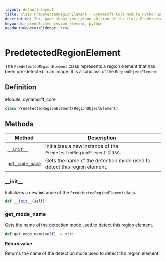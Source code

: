 ```yaml
---
layout: default-layout
title: class PredetectedRegionElement - Dynamsoft Core Module Python Edition API Reference
description: This page shows the python edition of the class PredetectedRegionElement in Dynamsoft Core Module.
keywords: predetected region element, python
needAutoGenerateSidebar: true
---
```


# PredetectedRegionElement

The `PredetectedRegionElement` class represents a region element that has been pre-detected in an image. It is a subclass of the `RegionObjectElement`.

## Definition

*Module:* dynamsoft_core

```python
class PredetectedRegionElement(RegionObjectElement)
```

## Methods

| Method               | Description |
|----------------------|-------------|
| [`__init__`](#__init__) | Initializes a new instance of the `PredetectedRegionElement` class. |
| [`get_mode_name`](#get_mode_name) | Gets the name of the detection mode used to detect this region element. |

### \_\_init\_\_

Initializes a new instance of the `PredetectedRegionElement` class.

```python
def __init__(self):
```

### get_mode_name

Gets the name of the detection mode used to detect this region element.

```python
def get_mode_name(self) -> str:
```

**Return value**

Returns the name of the detection mode used to detect this region element.
